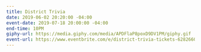 ```yaml
---
title: District Trivia
date: 2019-06-02 20:20:00 -04:00
event-date: 2019-07-18 20:00:00 -04:00
end-time: 10PM
giphy-url: https://media.giphy.com/media/APDFlaP8poxD9DV1PM/giphy.gif
event-url: https://www.eventbrite.com/e/district-trivia-tickets-62826605067
---
```


